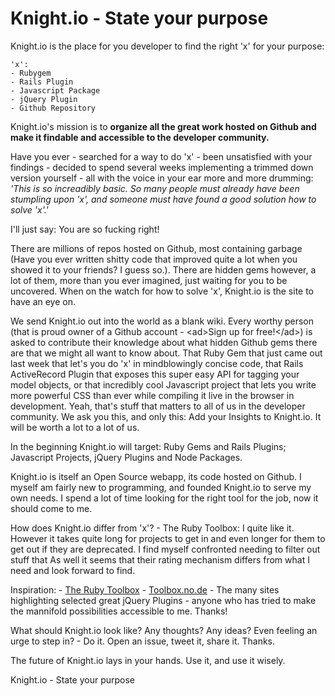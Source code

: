 # Knight.io - State your purpose

Knight.io is the place for you developer to find the right 'x' for your purpose:
	
	'x':
	- Rubygem
	- Rails Plugin
	- Javascript Package
	- jQuery Plugin
	- Github Repository

Knight.io's mission is to **organize all the great work hosted on Github and make it findable and accessible to the developer community.** 

Have you ever
	- searched for a way to do 'x'
	- been unsatisfied with your findings
	- decided to spend several weeks implementing a trimmed down version yourself
	- all with the voice in your ear more and more drumming: *'This is so increadibly basic. So many people must already have been stumpling upon 'x', and someone must have found a good solution how to solve 'x'.'*

I'll just say: You are so fucking right!

There are millions of repos hosted on Github, most containing garbage (Have you ever written shitty code that improved quite a lot when you showed it to your friends? I guess so.). There are hidden gems however, a lot of them, more than you ever imagined, just waiting for you to be uncovered. When on the watch for how to solve 'x', Knight.io is the site to have an eye on.

We send Knight.io out into the world as a blank wiki. Every worthy person (that is proud owner of a Github account - &lt;ad&gt;Sign up for free!&lt;/ad&gt;) is asked to contribute their knowledge about what hidden Github gems there are that we might all want to know about. That Ruby Gem that just came out last week that let's you do 'x' in mindblowingly concise code, that Rails ActiveRecord Plugin that exposes this super easy API for tagging your model objects, or that incredibly cool Javascript project that lets you write more powerful CSS than ever while compiling it live in the browser in development. Yeah, that's stuff that matters to all of us in the developer community. We ask you this, and only this: Add your Insights to Knight.io. It will be worth a lot to a lot of us.

In the beginning Knight.io will target: Ruby Gems and Rails Plugins; Javascript Projects, jQuery Plugins and Node Packages.

Knight.io is itself an Open Source webapp, its code hosted on Github. I myself am fairly new to programming, and founded Knight.io to serve my own needs. I spend a lot of time looking for the right tool for the job, now it should come to me.

How does Knight.io differ from 'x'?
	- The Ruby Toolbox: I quite like it. However it takes quite long for projects to get in and even longer for them to get out if they are deprecated. I find myself confronted needing to filter out stuff that As well it seems that their rating mechanism differs from what I need and look forward to find.

Inspiration:
	- [The Ruby Toolbox](http://ruby-toolbox.com)
	- [Toolbox.no.de](toolbox.no.de)
	- The many sites highlighting selected great jQuery Plugins
	- anyone who has tried to make the mannifold possibilities accessible to me. Thanks! 

What should Knight.io look like? Any thoughts? Any ideas? Even feeling an urge to step in? - Do it. Open an issue, tweet it, share it. Thanks.

The future of Knight.io lays in your hands. Use it, and use it wisely.

Knight.io - State your purpose
